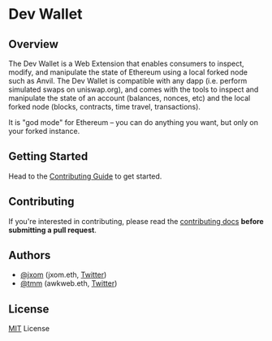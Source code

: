 # Dev Wallet

## Overview

The Dev Wallet is a Web Extension that enables consumers to inspect, modify, and manipulate the state of Ethereum using a local forked node such as Anvil. The Dev Wallet is compatible with any dapp (i.e. perform simulated swaps on uniswap.org), and comes with the tools to inspect and manipulate the state of an account (balances, nonces, etc) and the local forked node (blocks, contracts, time travel, transactions). 

It is "god mode" for Ethereum – you can do anything you want, but only on your forked instance.

## Getting Started

Head to the [Contributing Guide](/.github/CONTRIBUTING.md#getting-started) to get started.

## Contributing

If you're interested in contributing, please read the [contributing docs](/.github/CONTRIBUTING.md) **before submitting a pull request**.

## Authors

- [@jxom](https://github.com/jxom) (jxom.eth, [Twitter](https://twitter.com/jakemoxey))
- [@tmm](https://github.com/tmm) (awkweb.eth, [Twitter](https://twitter.com/awkweb))

## License

[MIT](/LICENSE) License